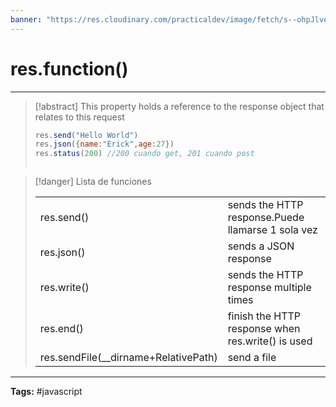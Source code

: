 ```yaml
---
banner: "https://res.cloudinary.com/practicaldev/image/fetch/s--ohpJlve1--/c_imagga_scale,f_auto,fl_progressive,h_420,q_auto,w_1000/https://res.cloudinary.com/drquzbncy/image/upload/v1586605549/javascript_banner_sxve2l.jpg"
---
```

# res.function()
<hr> 

> [!abstract]
> This property holds a reference to the response object that relates to this request
> 
> ```js
> res.send("Hello World")
> res.json({name:"Erick",age:27})
> res.status(200) //200 cuando get, 201 cuando post
> ```
> `````

> [!danger] Lista de funciones
> 
> |   |   |
> |---|---|
> |res.send()|sends the HTTP response.Puede llamarse 1 sola vez|
> |res.json()|sends a JSON response|
> |res.write()|sends the HTTP response multiple times|
> |res.end()|finish the HTTP response when res.write() is used|
> |res.sendFile(__dirname+RelativePath)|send a file|
> 

<hr>
<b>Tags:</b> #javascript 